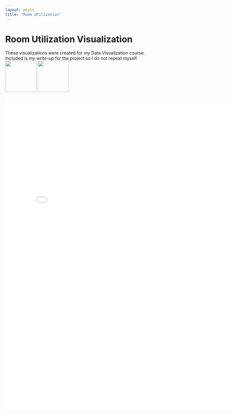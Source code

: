 ```yaml
---
layout: posts
title: "Room Utilization"
---
```


# Room Utilization Visualization

These visualizations were created for my Data Visualization course. Included is my write-up for the project so I do not repeat myself. 
<image src="/assets/images/main_2.png" width="100px" /> <image src="/assets/images/246.png" width="100px"/>

<embed src="/assets/pdf/writeup.pdf" width="800px" height="1000px" />

